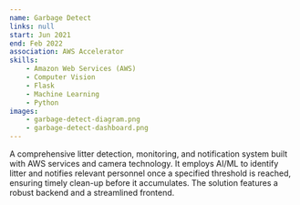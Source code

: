 ```yaml
---
name: Garbage Detect
links: null
start: Jun 2021
end: Feb 2022
association: AWS Accelerator
skills:
    - Amazon Web Services (AWS)
    - Computer Vision
    - Flask
    - Machine Learning
    - Python
images:
    - garbage-detect-diagram.png
    - garbage-detect-dashboard.png
---
```


A comprehensive litter detection, monitoring, and notification system built with AWS services and camera technology. It
employs AI/ML to identify litter and notifies relevant personnel once a specified threshold is reached, ensuring timely
clean-up before it accumulates. The solution features a robust backend and a streamlined frontend.
